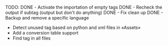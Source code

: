 TODO:
DONE - Activate the importation of empty tags
DONE - Recheck the output if subtag (output but don't do anything)
DONE - Fix clean up
DONE - Backup and remove a specific language
- Detect unused tag based on python and xml files in «Assets»
- Add a conversion table support
- Find tag in all files

